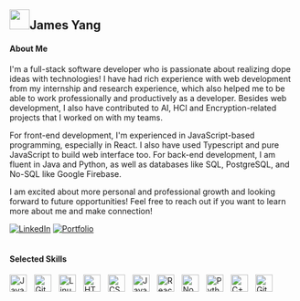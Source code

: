 <h2><img src="https://raw.githubusercontent.com/MartinHeinz/MartinHeinz/master/wave.gif" width="35px">James Yang</h2>
<h4>About Me</h4>
<p>I'm a full-stack software developer who is passionate about realizing dope ideas with technologies! I have had rich experience with web development from my internship and research experience, which also helped me to be able to work professionally and productively as a developer. Besides web development, I also have contributed to AI, HCI and Encryption-related projects that I worked on with my teams. 
  
For front-end development, I'm experienced in JavaScript-based programming, especially in React. I also have used 
Typescript and pure JavaScript to build web interface too. For back-end development, I am fluent in Java and Python, 
as well as databases like SQL, PostgreSQL, and No-SQL like Google Firebase.

I am excited about more personal and professional growth and looking forward to future opportunities! Feel free to reach out if you want to learn more about me and make connection! <p/>
<div align="left">
<a href="https://www.linkedin.com/in/james-yang-chialunyo/"><img src="https://img.shields.io/badge/-LinkedIn-F3F7FA?logo=&logoColor=0A66C2&style=for-the-badge&logoWidth=30" alt="LinkedIn"></a>
<a href="https://chialunyo.com/"><img src="https://img.shields.io/badge/-Portfolio-F3F7FA?logo=portfolio&logoColor=6364FF&style=for-the-badge&logoWidth=30" alt="Portfolio"></a>
</div>
<br/>

<h4>Selected Skills</h4>
<img align="left" alt="Java" width="30px" style="padding-right:10px;" src="https://cdn.jsdelivr.net/gh/devicons/devicon/icons/java/java-original.svg"/>
<img align="left" alt="Git" width="30px" style="padding-right:10px;" src="https://cdn.jsdelivr.net/gh/devicons/devicon/icons/git/git-original.svg" />
<img align="left" alt="Linux" width="30px" style="padding-right:10px;" src="https://cdn.jsdelivr.net/gh/devicons/devicon/icons/linux/linux-original.svg" />
<img align="left" alt="HTML" width="30px" style="padding-right:10px;" src="https://cdn.jsdelivr.net/gh/devicons/devicon/icons/html5/html5-plain.svg" />
<img align="left" alt="CSS" width="30px" style="padding-right:10px;" src="https://cdn.jsdelivr.net/gh/devicons/devicon/icons/css3/css3-plain.svg" />
<img align="left" alt="JavaScript" width="30px" style="padding-right:10px;" src="https://cdn.jsdelivr.net/gh/devicons/devicon/icons/javascript/javascript-plain.svg" />
<img align="left" alt="React" width="30px" style="padding-right:10px;" src="https://cdn.jsdelivr.net/gh/devicons/devicon/icons/react/react-original.svg" />
<img align="left" alt="NodeJS" width="30px" style="padding-right:10px;" src="https://cdn.jsdelivr.net/gh/devicons/devicon/icons/nodejs/nodejs-original.svg" />
<img align="left" alt="Python" width="30px" style="padding-right:10px;" src="https://cdn.jsdelivr.net/gh/devicons/devicon/icons/python/python-plain.svg" />
<img align="left" alt="C++" width="30px" style="padding-right:10px;" src="https://cdn.jsdelivr.net/gh/devicons/devicon/icons/cplusplus/cplusplus-line.svg" />
<img align="left" alt="GitHub" width="30px" style="padding-right:10px;" src="https://cdn.jsdelivr.net/gh/devicons/devicon/icons/github/github-original.svg" />



